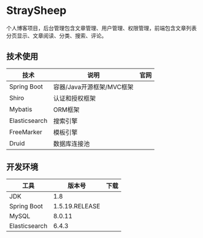 # StraySheep
个人博客项目，后台管理包含文章管理、用户管理、权限管理，前端包含文章列表分页显示、文章阅读、分类、搜索、评论。

## 技术使用

技术 | 说明 | 官网
----|----|----
Spring Boot | 容器/Java开源框架/MVC框架 | 
Shiro | 认证和授权框架
Mybatis | ORM框架
Elasticsearch | 搜索引擎
FreeMarker | 模板引擎
Druid | 数据库连接池

## 开发环境

工具 | 版本号 | 下载
----|----|----
JDK | 1.8 |
Spring Boot | 1.5.19.RELEASE
MySQL | 8.0.11
Elasticsearch | 6.4.3

